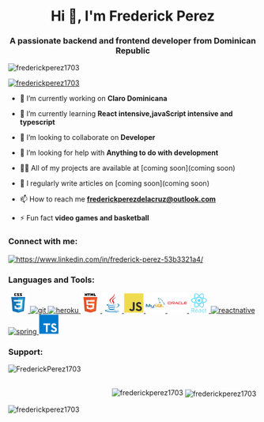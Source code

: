 <h1 align="center">Hi 👋, I'm Frederick Perez</h1>
<h3 align="center">A passionate backend and frontend developer from Dominican Republic</h3>

<p align="left"> <img src="https://komarev.com/ghpvc/?username=frederickperez1703&label=Profile%20views&color=0e75b6&style=flat" alt="frederickperez1703" /> </p>

<p align="left"> <a href="https://github.com/ryo-ma/github-profile-trophy"><img src="https://github-profile-trophy.vercel.app/?username=frederickperez1703" alt="frederickperez1703" /></a> </p>

- 🔭 I’m currently working on **Claro Dominicana**

- 🌱 I’m currently learning **React intensive,javaScript intensive and typescript**

- 👯 I’m looking to collaborate on **Developer**

- 🤝 I’m looking for help with **Anything to do with development**

- 👨‍💻 All of my projects are available at [coming soon](coming soon)

- 📝 I regularly write articles on [coming soon](coming soon)

- 📫 How to reach me **frederickperezdelacruz@outlook.com**

- ⚡ Fun fact **video games and basketball**

<h3 align="left">Connect with me:</h3>
<p align="left">
<a href="https://linkedin.com/in/https://www.linkedin.com/in/frederick-perez-53b3321a4/" target="blank"><img align="center" src="https://raw.githubusercontent.com/rahuldkjain/github-profile-readme-generator/master/src/images/icons/Social/linked-in-alt.svg" alt="https://www.linkedin.com/in/frederick-perez-53b3321a4/" height="30" width="40" /></a>
</p>

<h3 align="left">Languages and Tools:</h3>
<p align="left"> <a href="https://www.w3schools.com/css/" target="_blank" rel="noreferrer"> <img src="https://raw.githubusercontent.com/devicons/devicon/master/icons/css3/css3-original-wordmark.svg" alt="css3" width="40" height="40"/> </a> <a href="https://git-scm.com/" target="_blank" rel="noreferrer"> <img src="https://www.vectorlogo.zone/logos/git-scm/git-scm-icon.svg" alt="git" width="40" height="40"/> </a> <a href="https://heroku.com" target="_blank" rel="noreferrer"> <img src="https://www.vectorlogo.zone/logos/heroku/heroku-icon.svg" alt="heroku" width="40" height="40"/> </a> <a href="https://www.w3.org/html/" target="_blank" rel="noreferrer"> <img src="https://raw.githubusercontent.com/devicons/devicon/master/icons/html5/html5-original-wordmark.svg" alt="html5" width="40" height="40"/> </a> <a href="https://www.java.com" target="_blank" rel="noreferrer"> <img src="https://raw.githubusercontent.com/devicons/devicon/master/icons/java/java-original.svg" alt="java" width="40" height="40"/> </a> <a href="https://developer.mozilla.org/en-US/docs/Web/JavaScript" target="_blank" rel="noreferrer"> <img src="https://raw.githubusercontent.com/devicons/devicon/master/icons/javascript/javascript-original.svg" alt="javascript" width="40" height="40"/> </a> <a href="https://www.mysql.com/" target="_blank" rel="noreferrer"> <img src="https://raw.githubusercontent.com/devicons/devicon/master/icons/mysql/mysql-original-wordmark.svg" alt="mysql" width="40" height="40"/> </a> <a href="https://www.oracle.com/" target="_blank" rel="noreferrer"> <img src="https://raw.githubusercontent.com/devicons/devicon/master/icons/oracle/oracle-original.svg" alt="oracle" width="40" height="40"/> </a> <a href="https://reactjs.org/" target="_blank" rel="noreferrer"> <img src="https://raw.githubusercontent.com/devicons/devicon/master/icons/react/react-original-wordmark.svg" alt="react" width="40" height="40"/> </a> <a href="https://reactnative.dev/" target="_blank" rel="noreferrer"> <img src="https://reactnative.dev/img/header_logo.svg" alt="reactnative" width="40" height="40"/> </a> <a href="https://spring.io/" target="_blank" rel="noreferrer"> <img src="https://www.vectorlogo.zone/logos/springio/springio-icon.svg" alt="spring" width="40" height="40"/> </a> <a href="https://www.typescriptlang.org/" target="_blank" rel="noreferrer"> <img src="https://raw.githubusercontent.com/devicons/devicon/master/icons/typescript/typescript-original.svg" alt="typescript" width="40" height="40"/> </a> </p>

<h3 align="left">Support:</h3>
<p><a href="https://www.buymeacoffee.com/FrederickPerez1703"> <img align="left" src="https://cdn.buymeacoffee.com/buttons/v2/default-yellow.png" height="50" width="210" alt="FrederickPerez1703" /></a></p><br><br>

<p><img align="left" src="https://github-readme-stats.vercel.app/api/top-langs?username=frederickperez1703&show_icons=true&locale=en&layout=compact" alt="frederickperez1703" /></p>

<p>&nbsp;<img align="center" src="https://github-readme-stats.vercel.app/api?username=frederickperez1703&show_icons=true&locale=en" alt="frederickperez1703" /></p>

<p><img align="center" src="https://github-readme-streak-stats.herokuapp.com/?user=frederickperez1703&" alt="frederickperez1703" /></p>

